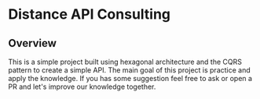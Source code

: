 # Distance API Consulting

## Overview

This is a simple project built using hexagonal architecture and the CQRS pattern to create a simple API.
The main goal of this project is practice and apply the knowledge. If you has some suggestion feel free to ask or open a PR and let's improve our knowledge together.
